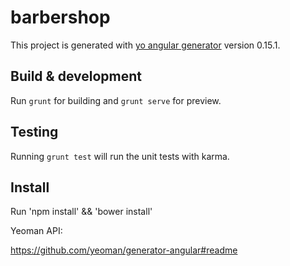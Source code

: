 # barbershop
This project is generated with [yo angular generator](https://github.com/yeoman/generator-angular)
version 0.15.1.

## Build & development

Run `grunt` for building and `grunt serve` for preview.

## Testing

Running `grunt test` will run the unit tests with karma.

## Install

Run 'npm install' && 'bower install'

Yeoman API:

https://github.com/yeoman/generator-angular#readme
